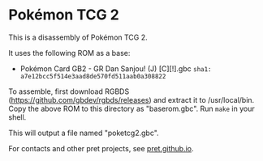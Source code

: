 # Pokémon TCG 2

This is a disassembly of Pokémon TCG 2.

It uses the following ROM as a base:

- Pokémon Card GB2 - GR Dan Sanjou! (J) [C][!].gbc `sha1: a7e12bcc5f514e3aad8de570fd511aab0a308822`

To assemble, first download RGBDS (https://github.com/gbdev/rgbds/releases) and extract it to /usr/local/bin.
Copy the above ROM to this directory as "baserom.gbc".
Run `make` in your shell.

This will output a file named "poketcg2.gbc".

For contacts and other pret projects, see [pret.github.io](https://pret.github.io/).
